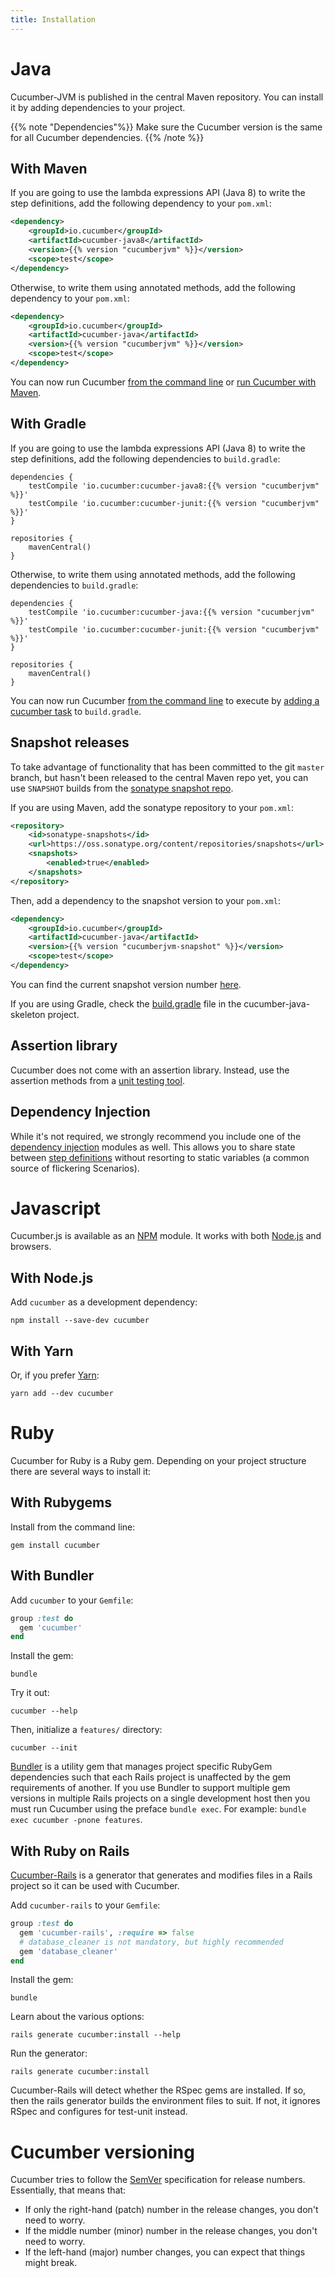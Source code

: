 ```yaml
---
title: Installation
---
```


# Java

Cucumber-JVM is published in the central Maven repository.
You can install it by adding dependencies to your project.

{{% note "Dependencies"%}}
Make sure the Cucumber version is the same for all Cucumber dependencies.
{{% /note %}}

## With Maven

If you are going to use the lambda expressions API (Java 8) to write the step
definitions, add the following dependency to your  `pom.xml`:

```xml
<dependency>
    <groupId>io.cucumber</groupId>
    <artifactId>cucumber-java8</artifactId>
    <version>{{% version "cucumberjvm" %}}</version>
    <scope>test</scope>
</dependency>
```

Otherwise, to write them using annotated methods, add the following dependency to your  `pom.xml`:

```xml
<dependency>
    <groupId>io.cucumber</groupId>
    <artifactId>cucumber-java</artifactId>
    <version>{{% version "cucumberjvm" %}}</version>
    <scope>test</scope>
</dependency>
```

You can now run Cucumber [from the command line](/cucumber/#from-the-command-line) or [run Cucumber with Maven](/tools/).

## With Gradle

If you are going to use the lambda expressions API (Java 8) to write the step
definitions, add the following dependencies to `build.gradle`:

```
dependencies {
    testCompile 'io.cucumber:cucumber-java8:{{% version "cucumberjvm" %}}'
    testCompile 'io.cucumber:cucumber-junit:{{% version "cucumberjvm" %}}'
}

repositories {
    mavenCentral()
}
```


Otherwise, to write them using annotated methods, add the following dependencies to `build.gradle`:

```
dependencies {
    testCompile 'io.cucumber:cucumber-java:{{% version "cucumberjvm" %}}'
    testCompile 'io.cucumber:cucumber-junit:{{% version "cucumberjvm" %}}'
}

repositories {
    mavenCentral()
}
```

You can now run Cucumber [from the command line](/cucumber/#from-the-command-line) to execute by [adding a cucumber task](/tools/) to `build.gradle`.

## Snapshot releases

To take advantage of functionality that has been committed to the git `master` branch, but hasn't been released to the central Maven repo yet, you can use `SNAPSHOT` builds from the [sonatype snapshot repo](https://oss.sonatype.org/content/repositories/snapshots/io/cucumber/).

If you are using Maven, add the sonatype repository to your `pom.xml`:

```xml
<repository>
    <id>sonatype-snapshots</id>
    <url>https://oss.sonatype.org/content/repositories/snapshots</url>
    <snapshots>
        <enabled>true</enabled>
    </snapshots>
</repository>
```

Then, add a dependency to the snapshot version to your `pom.xml`:

```xml
<dependency>
    <groupId>io.cucumber</groupId>
    <artifactId>cucumber-java</artifactId>
    <version>{{% version "cucumberjvm-snapshot" %}}</version>
    <scope>test</scope>
</dependency>
```

You can find the current snapshot version number [here](https://github.com/cucumber/cucumber-jvm/blob/master/pom.xml).

If you are using Gradle, check the [build.gradle](https://github.com/cucumber/cucumber-java-skeleton/blob/master/build.gradle) file in the cucumber-java-skeleton project.

## Assertion library

Cucumber does not come with an assertion library. Instead, use the assertion methods
from a [unit testing tool](/cucumber/checking-assertions/#java).

## Dependency Injection

While it's not required, we strongly recommend you include one of the
[dependency injection](/cucumber/state/#dependency-injection) modules as well. This allows
you to share state between [step definitions](/cucumber/#step-definitions)
without resorting to static variables (a common source of flickering Scenarios).

# Javascript

Cucumber.js is available as an [NPM](https://www.npmjs.com) module. It works with both [Node.js](https://nodejs.org/en/) and browsers.

## With Node.js

Add `cucumber` as a development dependency:

```shell
npm install --save-dev cucumber
```

## With Yarn

Or, if you prefer [Yarn](https://yarnpkg.com/en/):

```shell
yarn add --dev cucumber
```

# Ruby

Cucumber for Ruby is a Ruby gem. Depending on your project structure there are several ways to install it:

## With Rubygems

Install from the command line:

```shell
gem install cucumber
```

## With Bundler

Add `cucumber` to your `Gemfile`:

```ruby
group :test do
  gem 'cucumber'
end
```

Install the gem:

```shell
bundle
```

Try it out:

```shell
cucumber --help
```

Then, initialize a `features/` directory:

```shell
cucumber --init
```

[Bundler](http://gembundler.com/) is a utility gem that manages project specific RubyGem dependencies such that each
Rails project is unaffected by the gem requirements of another.
If you use Bundler to support multiple gem versions in multiple Rails projects on a single development host then you must
run Cucumber using the preface `bundle exec`. For example: `bundle exec cucumber -pnone features`.

## With Ruby on Rails

[Cucumber-Rails](https://github.com/cucumber/cucumber-rails) is a generator that
generates and modifies files in a Rails project so it can be used with Cucumber.

Add `cucumber-rails` to your `Gemfile`:

```ruby
group :test do
  gem 'cucumber-rails', :require => false
  # database_cleaner is not mandatory, but highly recommended
  gem 'database_cleaner'
end
```

Install the gem:

```shell
bundle
```

Learn about the various options:

```shell
rails generate cucumber:install --help
```

Run the generator:

```shell
rails generate cucumber:install
```

Cucumber-Rails will detect whether the RSpec gems are installed. If so, then the rails generator builds the environment files to suit.
If not, it ignores RSpec and configures for test-unit instead.

# Cucumber versioning

Cucumber tries to follow the [SemVer](http://semver.org/) specification for
release numbers. Essentially, that means that:

- If only the right-hand (patch) number in the release changes, you don't need to worry.
- If the middle number (minor) number in the release changes, you don't need to worry.
- If the left-hand (major) number changes, you can expect that things might break.